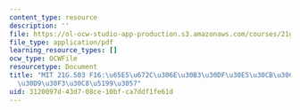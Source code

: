 ```yaml
---
content_type: resource
description: ''
file: https://ol-ocw-studio-app-production.s3.amazonaws.com/courses/21g-503-japanese-iii-fall-2019/3120097d43d708ce10bfca7ddf1fe61d_MIT21G_503F16_track12_ja_300k.pdf
file_type: application/pdf
learning_resource_types: []
ocw_type: OCWFile
resourcetype: Document
title: "MIT 21G.503 F16:\u65E5\u672C\u306E\u30B3\u30DF\u30E5\u30CB\u30C6\u30A3\u30A4\
  \u30D9\u30F3\u30C8\u5199\u3057"
uid: 3120097d-43d7-08ce-10bf-ca7ddf1fe61d
---
```

